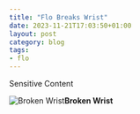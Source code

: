 ```yaml
---
title: "Flo Breaks Wrist"
date: 2023-11-21T17:03:50+01:00
layout: post
category: blog
tags:
- flo
---
```


Sensitive Content
<!--more-->


 ![Broken Wrist](/images/2023/2023-11-14-flo-breaks-wrist.jpg)**Broken Wrist**
